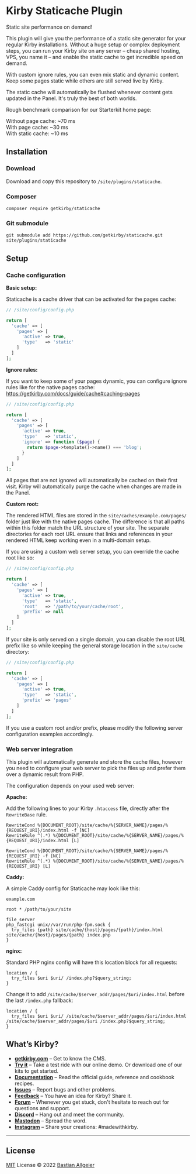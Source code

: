 # Kirby Staticache Plugin

Static site performance on demand!

This plugin will give you the performance of a static site generator for your regular Kirby installations. Without a huge setup or complex deployment steps, you can run your Kirby site on any server – cheap shared hosting, VPS, you name it – and enable the static cache to get incredible speed on demand. 

With custom ignore rules, you can even mix static and dynamic content. Keep some pages static while others are still served live by Kirby.

The static cache will automatically be flushed whenever content gets updated in the Panel. It's truly the best of both worlds. 

Rough benchmark comparison for our Starterkit home page: 

Without page cache: ~70 ms  
With page cache: ~30 ms   
With static cache: ~10 ms

## Installation

### Download

Download and copy this repository to `/site/plugins/staticache`.

### Composer

```
composer require getkirby/staticache
```

### Git submodule

```
git submodule add https://github.com/getkirby/staticache.git site/plugins/staticache
```

## Setup

### Cache configuration

**Basic setup:**

Staticache is a cache driver that can be activated for the pages cache:

```php
// /site/config/config.php

return [
  'cache' => [
    'pages' => [
      'active' => true,
      'type'   => 'static'
    ]
  ]
];
```

**Ignore rules:**

If you want to keep some of your pages dynamic, you can configure ignore rules like for the native pages cache: https://getkirby.com/docs/guide/cache#caching-pages

```php
// /site/config/config.php

return [
  'cache' => [
    'pages' => [
      'active' => true,
      'type'   => 'static',
      'ignore' => function ($page) {
        return $page->template()->name() === 'blog';
      }
    ]
  ]
];
```

All pages that are not ignored will automatically be cached on their first visit. Kirby will automatically purge the cache when changes are made in the Panel.

**Custom root:**

The rendered HTML files are stored in the `site/caches/example.com/pages/` folder just like with the native pages cache. The difference is that all paths within this folder match the URL structure of your site. The separate directories for each root URL ensure that links and references in your rendered HTML keep working even in a multi-domain setup.

If you are using a custom web server setup, you can override the cache root like so:

```php
// /site/config/config.php

return [
  'cache' => [
    'pages' => [
      'active' => true,
      'type'   => 'static',
      'root'   => '/path/to/your/cache/root',
      'prefix' => null
    ]
  ]
];
```

If your site is only served on a single domain, you can disable the root URL prefix like so while keeping the general storage location in the `site/cache` directory:

```php
// /site/config/config.php

return [
  'cache' => [
    'pages' => [
      'active' => true,
      'type'   => 'static',
      'prefix' => 'pages'
    ]
  ]
];
```

If you use a custom root and/or prefix, please modify the following server configuration examples accordingly.

### Web server integration

This plugin will automatically generate and store the cache files, however you need to configure your web server to pick the files up and prefer them over a dynamic result from PHP.

The configuration depends on your used web server:

**Apache:**

Add the following lines to your Kirby `.htaccess` file, directly after the `RewriteBase` rule.

```
RewriteCond %{DOCUMENT_ROOT}/site/cache/%{SERVER_NAME}/pages/%{REQUEST_URI}/index.html -f [NC]
RewriteRule ^(.*) %{DOCUMENT_ROOT}/site/cache/%{SERVER_NAME}/pages/%{REQUEST_URI}/index.html [L]

RewriteCond %{DOCUMENT_ROOT}/site/cache/%{SERVER_NAME}/pages/%{REQUEST_URI} -f [NC]
RewriteRule ^(.*) %{DOCUMENT_ROOT}/site/cache/%{SERVER_NAME}/pages/%{REQUEST_URI} [L]
```

**Caddy:**

A simple Caddy config for Staticache may look like this:

```
example.com

root * /path/to/your/site

file_server
php_fastcgi unix//var/run/php-fpm.sock {
  try_files {path} site/cache/{host}/pages/{path}/index.html site/cache/{host}/pages/{path} index.php
}
```

**nginx:**

Standard PHP nginx config will have this location block for all requests:

```
location / {
  try_files $uri $uri/ /index.php?$query_string;
}
```

Change it to add `/site/cache/$server_addr/pages/$uri/index.html` before the last `/index.php` fallback:

```
location / {
  try_files $uri $uri/ /site/cache/$server_addr/pages/$uri/index.html /site/cache/$server_addr/pages/$uri /index.php?$query_string;
}
```

## What’s Kirby?
- **[getkirby.com](https://getkirby.com)** – Get to know the CMS.
- **[Try it](https://getkirby.com/try)** – Take a test ride with our online demo. Or download one of our kits to get started.
- **[Documentation](https://getkirby.com/docs/guide)** – Read the official guide, reference and cookbook recipes.
- **[Issues](https://github.com/getkirby/kirby/issues)** – Report bugs and other problems.
- **[Feedback](https://feedback.getkirby.com)** – You have an idea for Kirby? Share it.
- **[Forum](https://forum.getkirby.com)** – Whenever you get stuck, don't hesitate to reach out for questions and support.
- **[Discord](https://chat.getkirby.com)** – Hang out and meet the community.
- **[Mastodon](https://mastodon.social/@getkirby)** – Spread the word.
- **[Instagram](https://www.instagram.com/getkirby/)** – Share your creations: #madewithkirby.

---

## License

[MIT](./LICENSE) License © 2022 [Bastian Allgeier](https://getkirby.com)
